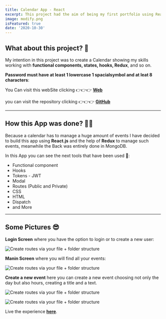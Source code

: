 ```yaml
---
title: Calendar App - React
excerpt: This project had the aim of being my first portfolio using React and Redux together. I wanted to put it here to show my improvement 😉. 
image: modify.png
isFeatured: true
date: '2020-10-30'
---
```


## What about this project? 🧐

My intention in this project was to create a Calendar showing my skills working with **functional components, states, hooks, Redux**, and so on. 

**Password must have at least 1 lowercase 1 spacialsymbol and at leat 8 characters**:

You Can visit this webSite clicking 👉👉👉 [**Web**](https://user-calendar-2021.herokuapp.com/)

you can visit the repository clicking 👉👉👉 [**GitHub**](https://github.com/lolo-vignolo/calendar-app)

---

## How this App was done? 👨‍💻

Because a calendar has to manage a huge amount of events I have decided to build this app using **React.js** and the help of **Redux** to manage such events, meanwhile the Back was entirely done in MongoDB.

In this App you can see the next tools that have been used 🧨:

- Functional component
- Hooks
- Tokens - JWT
- Modal
- Routes (Public and Private)
- CSS
- HTML
- Dispatch
- and More

---

## Some Pictures 😎

**Login Screen** where you have the option to login or to create a new user:


![Create routes via your file + folder structure](login.png)

**Manin Screen** where you will find all your events:

![Create routes via your file + folder structure](main-screen.png)

**Create a new event** here you can create a new event choosing not only the day but also hours, creating a title and a text.

![Create routes via your file + folder structure](newEvent.png)

![Create routes via your file + folder structure](modify.png)




Live the experience [**here**](https://user-calendar-2021.herokuapp.com/).
